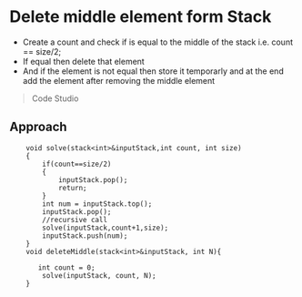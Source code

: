 # Delete middle element form Stack
- Create a count and check if is equal to the middle of the stack i.e. count == size/2;
- If equal then delete that element
- And if the element is not equal then store it temporarly and at the end add the element after removing the middle element
>Code Studio

## Approach
```
    void solve(stack<int>&inputStack,int count, int size)
    {
        if(count==size/2)
        {
            inputStack.pop();
            return;
        }
        int num = inputStack.top();
        inputStack.pop();
        //recursive call
        solve(inputStack,count+1,size);
        inputStack.push(num);
    }
    void deleteMiddle(stack<int>&inputStack, int N){

       int count = 0;
        solve(inputStack, count, N);
    }
```
